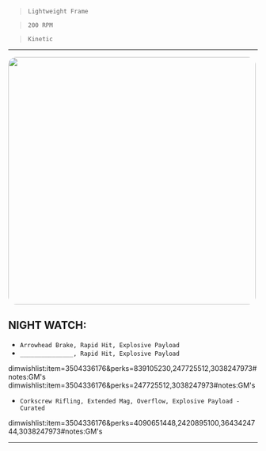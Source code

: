 > `Lightweight Frame`

> `200 RPM`

> `Kinetic`

---

<img src="https://bungie.net/common/destiny2_content/screenshots/3504336176.jpg" width="500px" style="border-radius: 16px">

## NIGHT WATCH:

-   `Arrowhead Brake, Rapid Hit, Explosive Payload`
-   `_______________, Rapid Hit, Explosive Payload`

dimwishlist:item=3504336176&perks=839105230,247725512,3038247973#notes:GM's  
dimwishlist:item=3504336176&perks=247725512,3038247973#notes:GM's

-   `Corkscrew Rifling, Extended Mag, Overflow, Explosive Payload - Curated`

dimwishlist:item=3504336176&perks=4090651448,2420895100,3643424744,3038247973#notes:GM's

---
